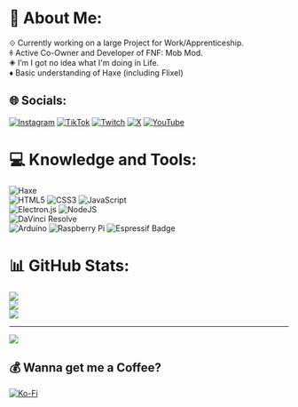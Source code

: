 # 💫 About Me:
⟐ Currently working on a large Project for Work/Apprenticeship. <br>🞠 Active Co-Owner and Developer of FNF: Mob Mod.<br>🞛 I’m I got no idea what I'm doing in Life.<br>♦ Basic understanding of Haxe (including Flixel)<br>


## 🌐 Socials:
[![Instagram](https://img.shields.io/badge/Instagram-%23E4405F.svg?logo=Instagram&logoColor=white)](https://instagram.com/TracedsProjects) [![TikTok](https://img.shields.io/badge/TikTok-%23000000.svg?logo=TikTok&logoColor=white)](https://tiktok.com/@TracedInPurple) [![Twitch](https://img.shields.io/badge/Twitch-%239146FF.svg?logo=Twitch&logoColor=white)](https://twitch.tv/TracedInPurple) [![X](https://img.shields.io/badge/X-black.svg?logo=X&logoColor=white)](https://x.com/TracedInPurple) [![YouTube](https://img.shields.io/badge/YouTube-%23FF0000.svg?logo=YouTube&logoColor=white)](https://youtube.com/@TracedinPurple) 

# 💻 Knowledge and Tools:
![Haxe](https://img.shields.io/badge/Haxe-EA8220?logo=haxe&logoColor=fff&style=for-the-badge)<br> 
![HTML5](https://img.shields.io/badge/html5-%23E34F26.svg?style=for-the-badge&logo=html5&logoColor=white) ![CSS3](https://img.shields.io/badge/css3-%231572B6.svg?style=for-the-badge&logo=css3&logoColor=white) ![JavaScript](https://img.shields.io/badge/javascript-%23323330.svg?style=for-the-badge&logo=javascript&logoColor=%23F7DF1E)<br>
![Electron.js](https://img.shields.io/badge/Electron-191970?style=for-the-badge&logo=Electron&logoColor=white) ![NodeJS](https://img.shields.io/badge/node.js-6DA55F?style=for-the-badge&logo=node.js&logoColor=white)<br>
![DaVinci Resolve](https://img.shields.io/badge/DaVinci%20Resolve-233A51?logo=davinciresolve&logoColor=fff&style=for-the-badge)<br>
![Arduino](https://img.shields.io/badge/Arduino-00878F?logo=arduino&logoColor=fff&style=for-the-badge) ![Raspberry Pi](https://img.shields.io/badge/-Raspberry_Pi-C51A4A?style=for-the-badge&logo=Raspberry-Pi) ![Espressif Badge](https://img.shields.io/badge/Espressif-E7352C?logo=espressif&logoColor=fff&style=for-the-badge)
# 📊 GitHub Stats:
![](https://github-readme-stats.vercel.app/api?username=TracedInPurple&theme=dark&hide_border=false&include_all_commits=true&count_private=true)<br/>
![](https://github-readme-streak-stats.herokuapp.com/?user=TracedInPurple&theme=dark&hide_border=false)<br/>
![](https://github-readme-stats.vercel.app/api/top-langs/?username=TracedInPurple&theme=dark&hide_border=false&include_all_commits=true&count_private=true&layout=compact)

---
[![](https://visitcount.itsvg.in/api?id=TracedInPurple&icon=2&color=6)](https://visitcount.itsvg.in)

  ## 💰 Wanna get me a Coffee?
  [![Ko-Fi](https://img.shields.io/badge/Ko--fi-F16061?style=for-the-badge&logo=ko-fi&logoColor=white)](https://ko-fi.com/TracedInPurple) 

  
<!-- Proudly created with GPRM ( https://gprm.itsvg.in ) and used more things myself-->
